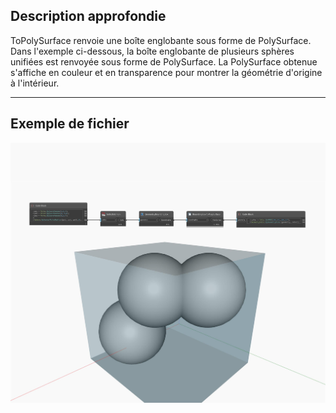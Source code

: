 ## Description approfondie
ToPolySurface renvoie une boîte englobante sous forme de PolySurface. Dans l'exemple ci-dessous, la boîte englobante de plusieurs sphères unifiées est renvoyée sous forme de PolySurface. La PolySurface obtenue s'affiche en couleur et en transparence pour montrer la géométrie d'origine à l'intérieur.
___
## Exemple de fichier

![ToPolySurface](./Autodesk.DesignScript.Geometry.BoundingBox.ToPolySurface_img.jpg)


